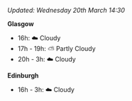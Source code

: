 *Updated: Wednesday 20th March 14:30*

**Glasgow**

* 16h: :cloud: Cloudy
* 17h - 19h: :partly_sunny: Partly Cloudy
* 20h - 3h: :cloud: Cloudy

**Edinburgh**

* 16h - 3h: :cloud: Cloudy
